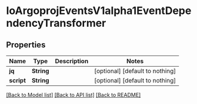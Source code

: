 # IoArgoprojEventsV1alpha1EventDependencyTransformer


## Properties
Name | Type | Description | Notes
------------ | ------------- | ------------- | -------------
**jq** | **String** |  | [optional] [default to nothing]
**script** | **String** |  | [optional] [default to nothing]


[[Back to Model list]](../README.md#models) [[Back to API list]](../README.md#api-endpoints) [[Back to README]](../README.md)


